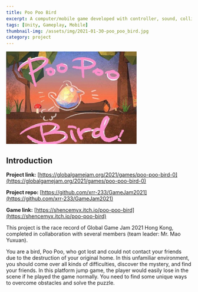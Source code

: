 ```yaml
---
title: Poo Poo Bird
excerpt: A computer/mobile game developed with controller, sound, collider and interaction.
tags: [Unity, Gameplay, Mobile]
thumbnail-img: /assets/img/2021-01-30-poo_poo_bird.jpg
category: project
---
```


![](/assets/img/2021-01-30-poo_poo_bird.jpg)

## Introduction

**Project link:** [https://globalgamejam.org/2021/games/poo-poo-bird-0](https://globalgamejam.org/2021/games/poo-poo-bird-0)

**Project repo:** [https://github.com/xrr-233/GameJam2021](https://github.com/xrr-233/GameJam2021)

**Game link:** [https://shencemyx.itch.io/poo-poo-bird](https://shencemyx.itch.io/poo-poo-bird)

This project is the race record of Global Game Jam 2021 Hong Kong, completed in collaboration with several members (team leader: Mr. Mao Yuxuan).

You are a bird, Poo Poo, who got lost and could not contact your friends due to the destruction of your original home. In this unfamiliar environment, you should come over all kinds of difficulties, discover the mystery, and find your friends. In this platform jump game, the player would easily lose in the scene if he played the game normally. You need to find some unique ways to overcome obstacles and solve the puzzle.